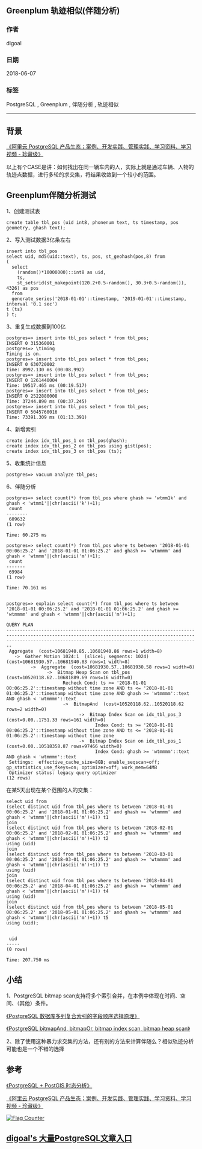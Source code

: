 ## Greenplum 轨迹相似(伴随分析)      
                                                           
### 作者                                                           
digoal                                                           
                                                           
### 日期                                                           
2018-06-07                                                         
                                                           
### 标签                                                           
PostgreSQL , Greenplum , 伴随分析 , 轨迹相似    
                                                           
----                                                           
                                                           
## 背景    
[《阿里云 PostgreSQL 产品生态；案例、开发实践、管理实践、学习资料、学习视频 - 珍藏级》](../201801/20180121_01.md)    
  
以上有个CASE是讲：如何找出在同一辆车内的人，实际上就是通过车辆、人物的轨迹点数据，进行多轮的求交集，将结果收敛到一个较小的范围。  
  
## Greenplum伴随分析测试  
    
1、创建测试表  
    
```  
create table tbl_pos (uid int8, phonenum text, ts timestamp, pos geometry, ghash text);    
```  
  
2、写入测试数据3亿条左右  
  
```  
insert into tbl_pos  
select uid, md5(uid::text), ts, pos, st_geohash(pos,8) from  
(  
  select   
    (random()*10000000)::int8 as uid,   
    ts,   
    st_setsrid(st_makepoint(120.2+0.5-random(), 30.3+0.5-random()), 4326) as pos   
  from   
  generate_series('2018-01-01'::timestamp, '2019-01-01'::timestamp, interval '0.1 sec')   
t (ts)  
) t;  
```  
  
3、重复生成数据到100亿  
  
  
```  
postgres=> insert into tbl_pos select * from tbl_pos;  
INSERT 0 315360001  
postgres=> \timing  
Timing is on.  
postgres=> insert into tbl_pos select * from tbl_pos;  
INSERT 0 630720002  
Time: 8992.130 ms (00:08.992)  
postgres=> insert into tbl_pos select * from tbl_pos;  
INSERT 0 1261440004  
Time: 19517.465 ms (00:19.517)  
postgres=> insert into tbl_pos select * from tbl_pos;  
INSERT 0 2522880008  
Time: 37244.890 ms (00:37.245)  
postgres=> insert into tbl_pos select * from tbl_pos;  
INSERT 0 5045760016  
Time: 73391.309 ms (01:13.391)  
```  
  
4、新增索引  
  
```  
create index idx_tbl_pos_1 on tbl_pos(ghash);  
create index idx_tbl_pos_2 on tbl_pos using gist(pos);  
create index idx_tbl_pos_3 on tbl_pos (ts);  
```  
  
5、收集统计信息  
  
```  
postgres=> vacuum analyze tbl_pos;  
```  
  
6、伴随分析  
  
```  
postgres=> select count(*) from tbl_pos where ghash >= 'wtmm1k' and ghash < 'wtmm1'||chr(ascii('k')+1);  
 count    
--------  
 609632  
(1 row)  
  
Time: 60.275 ms  
  
postgres=> select count(*) from tbl_pos where ts between '2018-01-01 00:06:25.2' and '2018-01-01 01:06:25.2' and ghash >= 'wtmmmm' and ghash < 'wtmmm'||chr(ascii('m')+1);  
 count   
-------  
 69984  
(1 row)  
  
Time: 70.161 ms  
  
  
postgres=> explain select count(*) from tbl_pos where ts between '2018-01-01 00:06:25.2' and '2018-01-01 01:06:25.2' and ghash >= 'wtmmmm' and ghash < 'wtmmm'||chr(ascii('m')+1);  
                                                                                                     QUERY PLAN                                                                                                       
--------------------------------------------------------------------------------------------------------------------------------------------------------------------------------------------------------------------  
 Aggregate  (cost=10681940.85..10681940.86 rows=1 width=8)  
   ->  Gather Motion 1024:1  (slice1; segments: 1024)  (cost=10681930.57..10681940.83 rows=1 width=8)  
         ->  Aggregate  (cost=10681930.57..10681930.58 rows=1 width=8)  
               ->  Bitmap Heap Scan on tbl_pos  (cost=10520118.62..10681889.69 rows=16 width=0)  
                     Recheck Cond: ts >= '2018-01-01 00:06:25.2'::timestamp without time zone AND ts <= '2018-01-01 01:06:25.2'::timestamp without time zone AND ghash >= 'wtmmmm'::text AND ghash < 'wtmmmn'::text  
                     ->  BitmapAnd  (cost=10520118.62..10520118.62 rows=2 width=0)  
                           ->  Bitmap Index Scan on idx_tbl_pos_3  (cost=0.00..1751.33 rows=161 width=0)  
                                 Index Cond: ts >= '2018-01-01 00:06:25.2'::timestamp without time zone AND ts <= '2018-01-01 01:06:25.2'::timestamp without time zone  
                           ->  Bitmap Index Scan on idx_tbl_pos_1  (cost=0.00..10518358.87 rows=97466 width=0)  
                                 Index Cond: ghash >= 'wtmmmm'::text AND ghash < 'wtmmmn'::text  
 Settings:  effective_cache_size=8GB; enable_seqscan=off; gp_statistics_use_fkeys=on; optimizer=off; work_mem=64MB  
 Optimizer status: legacy query optimizer  
(12 rows)  
```  
  
在某5天出现在某个范围的人的交集：  
  
```  
select uid from   
(select distinct uid from tbl_pos where ts between '2018-01-01 00:06:25.2' and '2018-01-01 01:06:25.2' and ghash >= 'wtmmmm' and ghash < 'wtmmm'||chr(ascii('m')+1)) t1  
join  
(select distinct uid from tbl_pos where ts between '2018-02-01 00:06:25.2' and '2018-02-01 01:06:25.2' and ghash >= 'wtmmmm' and ghash < 'wtmmm'||chr(ascii('m')+1)) t2  
using (uid)  
join  
(select distinct uid from tbl_pos where ts between '2018-03-01 00:06:25.2' and '2018-03-01 01:06:25.2' and ghash >= 'wtmmmm' and ghash < 'wtmmm'||chr(ascii('m')+1)) t3  
using (uid)  
join  
(select distinct uid from tbl_pos where ts between '2018-04-01 00:06:25.2' and '2018-04-01 01:06:25.2' and ghash >= 'wtmmmm' and ghash < 'wtmmm'||chr(ascii('m')+1)) t4  
using (uid)  
join  
(select distinct uid from tbl_pos where ts between '2018-05-01 00:06:25.2' and '2018-05-01 01:06:25.2' and ghash >= 'wtmmmm' and ghash < 'wtmmm'||chr(ascii('m')+1)) t5  
using (uid);  
    
  
 uid   
-----  
(0 rows)  
  
Time: 207.750 ms  
```  
  
## 小结  
1、PostgreSQL bitmap scan支持将多个索引合并，在本例中体现在时间、空间、（其他）条件。  
  
[《PostgreSQL 数据库多列复合索引的字段顺序选择原理》](../201803/20180314_02.md)    
  
[《PostgreSQL bitmapAnd, bitmapOr, bitmap index scan, bitmap heap scan》](../201702/20170221_02.md)    
  
2、除了使用这种暴力求交集的方法，还有别的方法来计算伴随么？相似轨迹分析可能也是一个不错的选择  
  
## 参考  
[《PostgreSQL + PostGIS 时态分析》](../201806/20180607_01.md)    
    
[《阿里云 PostgreSQL 产品生态；案例、开发实践、管理实践、学习资料、学习视频 - 珍藏级》](../201801/20180121_01.md)    
    
  
<a rel="nofollow" href="http://info.flagcounter.com/h9V1"  ><img src="http://s03.flagcounter.com/count/h9V1/bg_FFFFFF/txt_000000/border_CCCCCC/columns_2/maxflags_12/viewers_0/labels_0/pageviews_0/flags_0/"  alt="Flag Counter"  border="0"  ></a>  
  
  
  
  
  
  
## [digoal's 大量PostgreSQL文章入口](https://github.com/digoal/blog/blob/master/README.md "22709685feb7cab07d30f30387f0a9ae")
  
